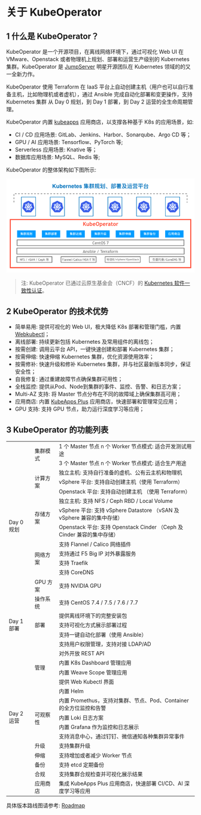 # 关于 KubeOperator

## 1 什么是 KubeOperator？

KubeOperator 是一个开源项目，在离线网络环境下，通过可视化 Web UI 在 VMware、Openstack 或者物理机上规划、部署和运营生产级别的 Kubernetes 集群。KubeOperator 是 [JumpServer](https://github.com/jumpserver/jumpserver) 明星开源团队在 Kubernetes 领域的的又一全新力作。

KubeOperator 使用 Terraform 在 IaaS 平台上自动创建主机（用户也可以自行准备主机，比如物理机或者虚机），通过 Ansible 完成自动化部署和变更操作，支持 Kubernetes 集群 从 Day 0 规划，到 Day 1 部署，到 Day 2 运营的全生命周期管理。

KubeOperator 内置 [kubeapps](https://github.com/kubeapps/kubeapps) 应用商店，以支撑各种基于 K8s 的应用场景，如: 

- CI / CD 应用场景: GitLab、Jenkins、Harbor、Sonarqube、Argo CD 等；
- GPU / AI 应用场景: Tensorflow、PyTorch 等;
- Serverless 应用场景: Knative 等；
- 数据库应用场景: MySQL、Redis 等;

KubeOperator 的整体架构如下图所示: 

![architecture](./img/kubeoperator.jpeg)

> 注:  KubeOperator 已通过云原生基金会（CNCF）的 [Kubernetes 软件一致性认证](https://landscape.cncf.io/selected=kube-operator)。

## 2 KubeOperator 的技术优势

-  简单易用: 提供可视化的 Web UI，极大降低 K8s 部署和管理门槛，内置 [Webkubectl](https://github.com/KubeOperator/webkubectl)；
-  离线部署: 持续更新包括 Kubernetes 及常用组件的离线包；
-  按需创建: 调用云平台 API，一键快速创建和部署 Kubernetes 集群；
-  按需伸缩: 快速伸缩 Kubernetes 集群，优化资源使用效率；
-  按需修补: 快速升级和修补 Kubernetes 集群，并与社区最新版本同步，保证安全性；
-  自我修复: 通过重建故障节点确保集群可用性；
-  全栈监控: 提供从Pod、Node到集群的事件、监控、告警、和日志方案；
-  Multi-AZ 支持: 将 Master 节点分布在不同的故障域上确保集群高可用；
-  应用商店: 内置 [KubeApps Plus](https://github.com/KubeOperator/kubeapps-plus) 应用商店，快速部署和管理常见应用；
-  GPU 支持: 支持 GPU 节点，助力运行深度学习等应用；

## 3 KubeOperator 的功能列表

<table>
    <tr>
        <td rowspan="14">Day 0 规划</td>
        <td rowspan="2">集群模式</td>
        <td>1 个 Master 节点 n 个 Worker 节点模式: 适合开发测试用途</td>       
    </tr>
    <tr>
        <td>3 个 Master 节点 n 个 Worker 节点模式: 适合生产用途</td>
    </tr>    
    <tr>
        <td rowspan="3">计算方案</td>
        <td>独立主机: 支持自行准备的虚机、公有云主机和物理机</td>  
    </tr>    
    <tr>
        <td>vSphere 平台: 支持自动创建主机（使用 Terraform）</td>
    </tr>
    <tr>
        <td>Openstack 平台: 支持自动创建主机 （使用 Terraform）</td>
    </tr>
    <tr>
        <td rowspan="3">存储方案</td>
        <td>独立主机: 支持 NFS / Ceph RBD / Local Volume</td>
    </tr>
    <tr>
        <td>vSphere 平台: 支持 vSphere Datastore （vSAN 及 vSphere 兼容的集中存储）</td>
    </tr> 
     <tr>
        <td>Openstack 平台: 支持 Openstack Cinder （Ceph 及 Cinder 兼容的集中存储）</td>
    </tr>
    <tr>
        <td rowspan="4">网络方案</td>
        <td>支持 Flannel / Calico 网络插件</td>
    </tr>
    <tr>
        <td>支持通过 F5 Big IP 对外暴露服务</td>
    </tr> 
    <tr>
        <td>支持 Traefik</td>
    </tr>    
    <tr>
        <td>支持 CoreDNS</td>
    </tr>
    <tr>
        <td>GPU 方案</td>
        <td>支持 NVIDIA GPU</td>
    </tr> 
    <tr>
        <td>操作系统</td>
        <td>支持 CentOS 7.4 / 7.5 / 7.6 / 7.7</td>
    </tr>    
    <tr>
        <td class="features-first-td-background-style" rowspan="3">Day 1 部署</td>
        <td rowspan="3">部署</td>  
        <td>提供离线环境下的完整安装包</td>         
    </tr>
     <tr>
        <td>支持可视化方式展示部署过程</td>
    </tr>
     <tr>
        <td>支持一键自动化部署（使用 Ansible）</td>
    </tr> 
    <tr>
        <td class="features-first-td-background-style" rowspan="15">Day 2 运营</td>
        <td rowspan="6">管理</td>  
        <td>支持用户权限管理，支持对接 LDAP/AD</td>         
    </tr>
    <tr>
        <td>对外开放 REST API</td>
    </tr>    
    <tr>
        <td>内置 K8s Dashboard 管理应用</td>
    </tr>     
     <tr>
        <td>内置 Weave Scope 管理应用</td>
    </tr>  
    <tr>
        <td>提供 Web Kubectl 界面</td>
    </tr> 
    <tr>
        <td>内置 Helm </td>
    </tr>   
    <tr>
        <td rowspan="4">可观察性</td>
        <td>内置 Promethus，支持对集群、节点、Pod、Container的全方位监控和告警</td>
    </tr>
     <tr>
        <td>内置 Loki 日志方案</td>
    </tr> 
    <tr>
        <td>内置 Grafana 作为监控和日志展示</td>
    </tr> 
    <tr>
        <td>支持消息中心，通过钉钉、微信通知各种集群异常事件</td>
    </tr>      
    <tr>
        <td>升级</td>
        <td>支持集群升级</td>
    </tr> 
    <tr>
        <td>伸缩</td>
        <td>支持增加或者减少 Worker 节点</td>
    </tr>
    <tr>
        <td>备份</td>
        <td>支持 etcd 定期备份</td>
    </tr>  
    <tr>
        <td>合规</td>
        <td>支持集群合规检查并可视化展示结果</td>
    </tr>      
     <tr>
        <td>应用商店</td>
        <td>集成 KubeApps Plus 应用商店，快速部署 CI/CD、AI 深度学习等应用</td>
    </tr>     
 </table>

具体版本路线图请参考: [Roadmap](https://github.com/KubeOperator/KubeOperator/blob/master/ROADMAP.md)
